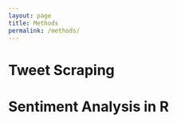 ```yaml
---
layout: page
title: Methods
permalink: /methods/
---
```



# Tweet Scraping



# Sentiment Analysis in R

